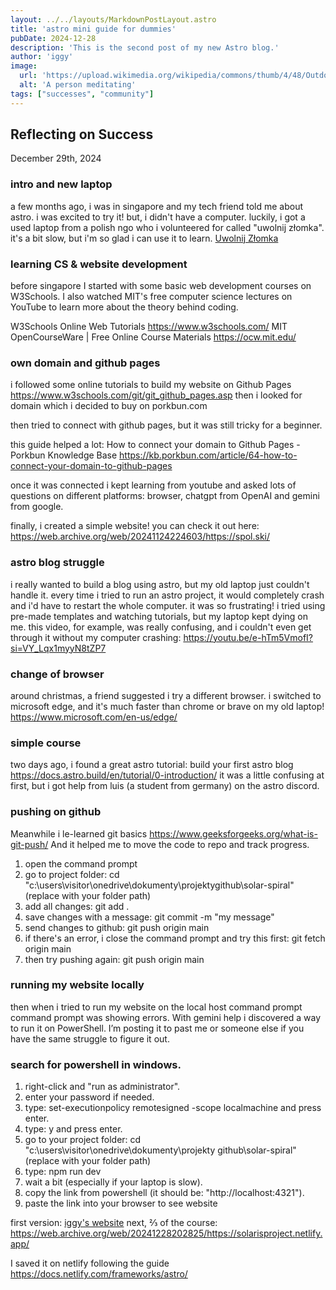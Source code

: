 ```yaml
---
layout: ../../layouts/MarkdownPostLayout.astro
title: 'astro mini guide for dummies'
pubDate: 2024-12-28
description: 'This is the second post of my new Astro blog.'
author: 'iggy'
image:
  url: 'https://upload.wikimedia.org/wikipedia/commons/thumb/4/48/Outdoors-man-meditation-relaxation-yoga-zen-calm-peace-479313.jpg/1280px-Outdoors-man-meditation-relaxation-yoga-zen-calm-peace-479313.jpg'
  alt: 'A person meditating'
tags: ["successes", "community"] 
---
```


## Reflecting on Success

December 29th, 2024 

### intro and new laptop

a few months ago, i was in singapore and my tech friend told me about astro. i was excited to try it! but, i didn't have a computer. luckily, i got a used laptop from a polish ngo who i volunteered for called "uwolnij złomka". it's a bit slow, but i'm so glad i can use it to learn.
[Uwolnij Złomka](https://uwolnijzlomka.org/)

### learning CS & website development

before singapore I started with some basic web development courses on W3Schools. I also watched MIT's free computer science lectures on YouTube to learn more about the theory behind coding.

W3Schools Online Web Tutorials
https://www.w3schools.com/
MIT OpenCourseWare | Free Online Course Materials 
https://ocw.mit.edu/

### own domain and github pages

i followed some online tutorials to build my website on Github Pages
https://www.w3schools.com/git/git_github_pages.asp
then i looked for domain which i decided to buy on porkbun.com 

then tried to connect with github pages, but it was still tricky for a beginner.

this guide helped a lot:
How to connect your domain to Github Pages - Porkbun Knowledge Base
https://kb.porkbun.com/article/64-how-to-connect-your-domain-to-github-pages

once it was connected i kept learning from youtube and asked lots of questions on different platforms: browser, chatgpt from OpenAI and gemini from google.

finally, i created a simple website! you can check it out here:  
https://web.archive.org/web/20241124224603/https://spol.ski/


### astro blog struggle

i really wanted to build a blog using astro, but my old laptop just couldn't handle it. every time i tried to run an astro project, it would completely crash and i'd have to restart the whole computer. it was so frustrating!
i tried using pre-made templates and watching tutorials, but my laptop kept dying on me. this video, for example, was really confusing, and i couldn't even get through it without my computer crashing: https://youtu.be/e-hTm5VmofI?si=VY_Lqx1myyN8tZP7


### change of browser

around christmas, a friend suggested i try a different browser. i switched to microsoft edge, and it's much faster than chrome or brave on my old laptop!
https://www.microsoft.com/en-us/edge/


### simple course
two days ago, i found a great astro tutorial: build your first astro blog
 https://docs.astro.build/en/tutorial/0-introduction/
it was a little confusing at first, but i got help from luis (a student from germany) on the astro discord.

### pushing on github

Meanwhile i le-learned git basics 
https://www.geeksforgeeks.org/what-is-git-push/
And it helped me to move the code to repo and track progress.

1. open the command prompt
2. go to project folder: 
cd "c:\users\visitor\onedrive\dokumenty\projektygithub\solar-spiral" 
(replace with your folder path)
3. add all changes: git add .
4. save changes with a message: git commit -m "my message"
5. send changes to github: git push origin main
6. if there's an error, i close the command prompt and try this first: 
   git fetch origin main
7. then try pushing again: git push origin main


### running my website locally

then when i tried to run my website on the local host command prompt command prompt was showing errors. With gemini help i discovered a way to run it on PowerShell. I’m posting it to past me or someone else if you have the same struggle to figure it out.

### search for powershell in windows.

1. right-click and "run as administrator".
2. enter your password if needed.
3. type: set-executionpolicy remotesigned -scope localmachine
 and press enter.
4. type: y 
and press enter.
5. go to your project folder: 
cd "c:\users\visitor\onedrive\dokumenty\projekty github\solar-spiral" (replace with your folder path)
6. type: npm run dev
7. wait a bit (especially if your laptop is slow).
8. copy the link from powershell (it should be:  "http://localhost:4321").
9. paste the link into your browser to see website

first version:
[iggy's website](https://web.archive.org/web/20241228121019/https://solarisproject.netlify.app/)
next, ⅔ of the course:
https://web.archive.org/web/20241228202825/https://solarisproject.netlify.app/

I saved it on netlify following the guide
https://docs.netlify.com/frameworks/astro/






